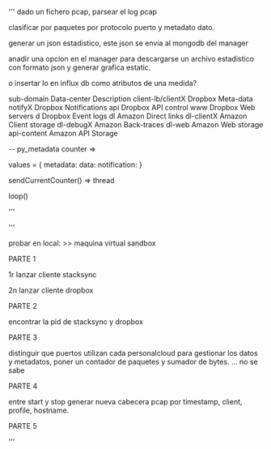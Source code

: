 '''
dado un fichero pcap, parsear el log pcap

clasificar por paquetes por protocolo puerto y metadato dato.

generar un json estadistico, este json se envia al mongodb del manager

anadir una opcion en el manager para descargarse un archivo estadistico con formato json y generar grafica estatic.

o insertar lo en influx db como atributos de una medida?


sub-domain Data-center Description
client-lb/clientX       Dropbox Meta-data
notifyX                 Dropbox Notifications
api                     Dropbox API control
www                     Dropbox Web servers
d                       Dropbox Event logs
dl                      Amazon Direct links
dl-clientX              Amazon Client storage
dl-debugX               Amazon Back-traces
dl-web                  Amazon Web storage
api-content             Amazon API Storage

-- py_metadata counter =>

values = {
metadata:
data:
notification:
}


sendCurrentCounter() => thread

loop()






'''


'''

probar en local: >> maquina virtual sandbox

PARTE 1

1r lanzar cliente stacksync

2n lanzar cliente dropbox

PARTE 2

encontrar la pid de stacksync y dropbox

PARTE 3

distinguir que puertos utilizan cada personalcloud para gestionar los datos y metadatos,
poner un contador de paquetes y sumador de bytes.
... no se sabe

PARTE 4

entre start y stop generar nueva cabecera pcap por timestamp, client, profile, hostname.

PARTE 5



'''